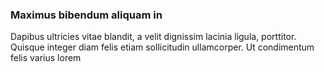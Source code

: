 ### Maximus bibendum aliquam in

Dapibus ultricies vitae blandit, a velit dignissim lacinia ligula, porttitor. Quisque integer diam felis etiam sollicitudin ullamcorper. Ut condimentum felis varius lorem


